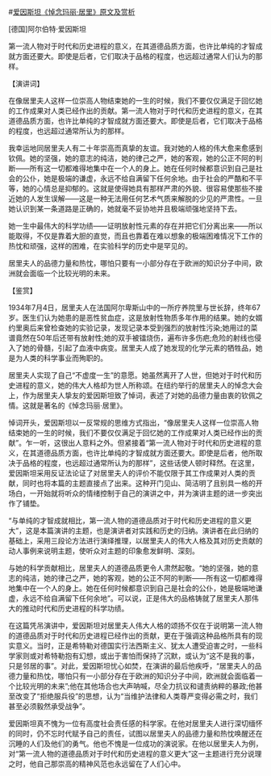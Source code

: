 #[爱因斯坦《悼念玛丽·居里》原文及赏析](https://www.vrrw.net/wx/14805.html)

[德国]阿尔伯特·爱因斯坦

第一流人物对于时代和历史进程的意义，在其道德品质方面，也许比单纯的才智成就方面还要大。即使是后者，它们取决于品格的程度，也远超过通常人们认为的那样。

【演讲词】

在像居里夫人这样一位崇高人物结束她的一生的时候，我们不要仅仅满足于回忆她的工作成果对人类已经作出的贡献。第一流人物对于时代和历史进程的意义，在其道德品质方面，也许比单纯的才智成就方面还要大。即使是后者，它们取决于品格的程度，也远超过通常所认为的那样。

我幸运地同居里夫人有二十年崇高而真挚的友谊。我对她的人格的伟大愈来愈感到钦佩。她的坚强，她的意志的纯洁，她的律己之严，她的客观，她的公正不阿的判断——所有这一切都难得地集中在一个人的身上。她在任何时候都意识到自己是社会的公仆，她是极端的谦虚，永远不给自满留下任何余地。由于社会的严酷和不平等，她的心情总是抑郁的。这就是使得她具有那样严肃的外貌、很容易使那些不接近她的人发生误解——这是一种无法用任何艺术气质来解脱的少见的严肃性。一旦她认识到某一条道路是正确的，她就毫不妥协地并且极端顽强地坚持下去。

她一生中最伟大的科学功绩——证明放射性元素的存在并把它们分离出来——所以能取得，不仅是靠着大胆的直觉，而且也靠着在难以想象的极端困难情况下工作的热忱和顽强，这样的困难，在实验科学的历史中是罕见的。

居里夫人的品德力量和热忱，哪怕只要有一小部分存在于欧洲的知识分子中间，欧洲就会面临一个比较光明的未来。



【鉴赏】

1934年7月4日，居里夫人在法国阿尔卑斯山中的一所疗养院里与世长辞，终年67岁。医生们认为她患的是恶性贫血症，这是放射性物质多年作用的结果。她的女婿约里奥后来曾检查她的实验记录，发现记录本受到强烈的放射性污染;她用过的菜谱竟然在50年后还带有放射性;她的双手被镭烧伤，遍布许多伤疤;危险的射线也侵入了她的骨髓，引起了血液中病变。居里夫人成了她发现的化学元素的牺牲品，她是为人类的科学事业而殉职的。

居里夫人实现了自己“不虚度一生”的意愿。她虽然离开了人世，但她对于时代和历史进程的意义，她的伟大人格却为世人所称颂。在纽约举行的居里夫人的悼念大会上，作为居里夫人挚友的爱因斯坦致了悼词，表述了对她的品德力量由衷的钦佩之情。这就是著名的《悼念玛丽·居里》。

悼词开头，爱因斯坦以一反常规的思维方式指出，“像居里夫人这样一位崇高人物结束她的一生的时候，我们不要仅仅满足于回忆她的工作成果对人类已经作出的贡献”。乍一听，这很出人意料之外。但紧接着“第一流人物对于时代和历史进程的意义，在其道德品质方面，也许比单纯的才智成就方面还要大。即使是后者，他所取决于品格的程度，也远超过通常所认为的那样”，这些话使人顿时释然。在这里，爱因斯坦采用反证法论证了对居里夫人的评价不能仅限于其工作成果对人类的贡献，同时也将本篇的主题直接点了出来。这种开门见山、简洁明了且别具一格的开场白，一开始就将听众的情绪控制于自己的演讲之中，并为演讲主题的进一步突出作了铺垫。

“与单纯的才智成就相比，第一流人物的道德品质对于时代和历史进程的意义更大”，这是本篇演讲的主题，也是演讲者对实践和历史的归纳。演讲者在此归纳的基础上，采用三段论方法进行演绎推理，以居里夫人的伟大人格及其对历史贡献的动人事例来说明主题，使听众对主题的印象愈发鲜明、深刻。

与她的科学贡献相比，居里夫人的道德品质更令人肃然起敬。“她的坚强，她的意志的纯洁，她的律己之严，她的客观，她的公正不阿的判断——所有这一切都难得地集中在一个人的身上。她在任何时候都意识到自己是社会的公仆，她是极端地谦虚，永远不给自满留下任何余地”。可以说，正是伟大的品格铸就了居里夫人那伟大的推动时代和历史进程的科学功绩。

在这篇凭吊演讲中，爱因斯坦对居里夫人伟大人格的颂扬不仅在于说明第一流人物的道德品质对于时代和历史进程已经作出的贡献，更在于强调这种品格所具有的现实意义。当时，正是希特勒对德国实行法西斯主义、犹太人遭受迫害之时，一些科学家则或对希特勒抱有幻想，或出于害怕而保持了沉默，或认为“这不是我的事，只是邻居的事”。对此，爱因斯坦忧心如焚，在演讲的最后他疾呼，“居里夫人的品德力量和热忱，哪怕只有一小部分存在于欧洲的知识分子中间，欧洲就会面临着一个比较光明的未来”;他在其他场合也大声呐喊，尽全力抗议和谴责纳粹的暴政;他甚至改变了“拒绝服兵役”的思想，认为“当维护法律和人类尊严变得必需之时，我们甚至必须毅然承受战争”。

爱因斯坦真不愧为一位有高度社会责任感的科学家。在他对居里夫人进行深切缅怀的同时，仍不忘时代赋予自己的责任，试图以居里夫人的品德力量和热忱唤醒还在沉睡的人们及他们的勇气。他也不愧是一位成功的演说家。在他以居里夫人为例，对“第一流人物的道德品质对于时代和历史进程的意义更大”这一主题进行充分说理之时，他自己那崇高的精神风范也永远留在了人们心中。

